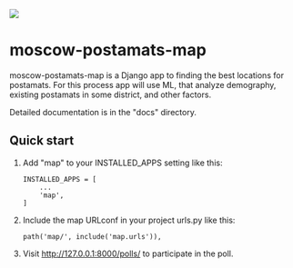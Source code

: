 ![](https://img.shields.io/badge/Код-замечательный-brightgreen.svg?style=flat)
# moscow-postamats-map

moscow-postamats-map is a Django app to finding the best locations for postamats.
For this process app will use ML, that analyze demography, existing postamats in
some district, and other factors.

Detailed documentation is in the "docs" directory.

## Quick start

1.  Add "map" to your INSTALLED_APPS setting like this:

        INSTALLED_APPS = [
            ...
            'map',
        ]

2.  Include the map URLconf in your project urls.py like this:

        path('map/', include('map.urls')),

3. Visit <http://127.0.0.1:8000/polls/> to participate in the poll.

